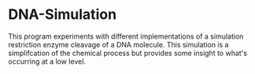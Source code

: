 # DNA-Simulation
This program experiments with different implementations of a simulation restriction enzyme cleavage of a DNA molecule. This simulation is a simplifcation of the chemical process but provides some insight to what's occurring at a low level.
